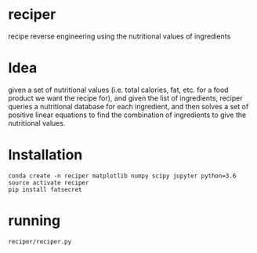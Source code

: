 # reciper
recipe reverse engineering using the nutritional values of ingredients

# Idea
given a set of nutritional values (i.e. total calories, fat, etc. for a food product we want the recipe for), and given the list of ingredients, reciper queries a nutritional database for each ingredient, and then solves a set of positive linear equations to find the combination of ingredients to give the nutritional values.

# Installation
```
conda create -n reciper matplotlib numpy scipy jupyter python=3.6
source activate reciper
pip install fatsecret
```

# running
```
reciper/reciper.py
```
